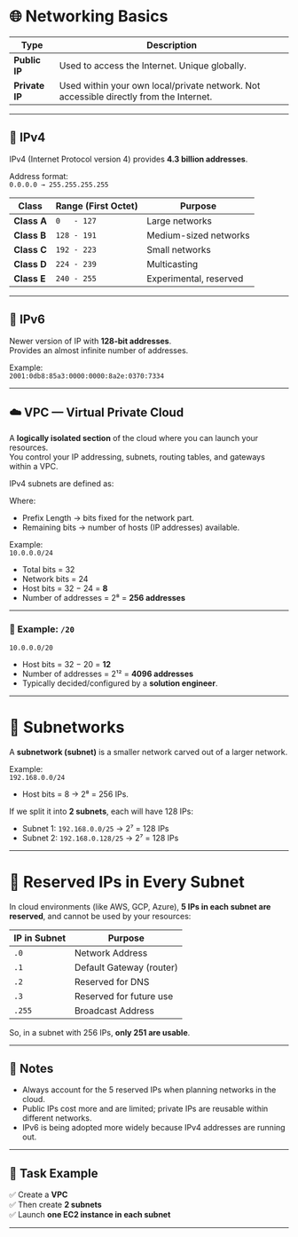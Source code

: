 # 🌐 Networking Basics

| **Type**       | **Description**                                                                        |
| -------------- | -------------------------------------------------------------------------------------- |
| **Public IP**  | Used to access the Internet. Unique globally.                                          |
| **Private IP** | Used within your own local/private network. Not accessible directly from the Internet. |

---

## 📄 IPv4

IPv4 (Internet Protocol version 4) provides **4.3 billion addresses**.

Address format:  
`0.0.0.0 → 255.255.255.255`

| **Class**   | **Range (First Octet)** | **Purpose**            |
| ----------- | ----------------------- | ---------------------- |
| **Class A** | `0   - 127`             | Large networks         |
| **Class B** | `128 - 191`            | Medium-sized networks  |
| **Class C** | `192 - 223`           | Small networks         |
| **Class D** | `224 - 239`           | Multicasting           |
| **Class E** | `240 - 255`           | Experimental, reserved |

---

## 📄 IPv6

Newer version of IP with **128-bit addresses**.  
Provides an almost infinite number of addresses.

Example:  
`2001:0db8:85a3:0000:0000:8a2e:0370:7334`

---

## ☁️ VPC — Virtual Private Cloud

A **logically isolated section** of the cloud where you can launch your resources.  
You control your IP addressing, subnets, routing tables, and gateways within a VPC.

IPv4 subnets are defined as:


Where:
- Prefix Length → bits fixed for the network part.
- Remaining bits → number of hosts (IP addresses) available.

Example:  
`10.0.0.0/24`
- Total bits = 32
- Network bits = 24
- Host bits = 32 − 24 = **8**
- Number of addresses = 2⁸ = **256 addresses**

---

### 🔷 Example: `/20`
`10.0.0.0/20`
- Host bits = 32 − 20 = **12**
- Number of addresses = 2¹² = **4096 addresses**
- Typically decided/configured by a **solution engineer**.

---

# 🔷 Subnetworks

A **subnetwork (subnet)** is a smaller network carved out of a larger network.

Example:  
`192.168.0.0/24`
- Host bits = 8 → 2⁸ = 256 IPs.

If we split it into **2 subnets**, each will have 128 IPs:
- Subnet 1: `192.168.0.0/25` → 2⁷ = 128 IPs
- Subnet 2: `192.168.0.128/25` → 2⁷ = 128 IPs

---

# 📝 Reserved IPs in Every Subnet

In cloud environments (like AWS, GCP, Azure), **5 IPs in each subnet are reserved**, and cannot be used by your resources:

| **IP in Subnet**    | **Purpose**               |
|-----------------------|---------------------------|
| `.0`                 | Network Address          |
| `.1`                 | Default Gateway (router) |
| `.2`                 | Reserved for DNS         |
| `.3`                 | Reserved for future use  |
| `.255`               | Broadcast Address        |

So, in a subnet with 256 IPs, **only 251 are usable**.

---

## 📌 Notes

- Always account for the 5 reserved IPs when planning networks in the cloud.
- Public IPs cost more and are limited; private IPs are reusable within different networks.
- IPv6 is being adopted more widely because IPv4 addresses are running out.

---

## 🚀 Task Example

✅ Create a **VPC**  
✅ Then create **2 subnets**  
✅ Launch **one EC2 instance in each subnet**

---

